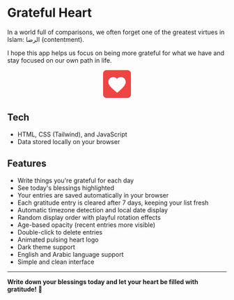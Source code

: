 # Grateful Heart

In a world full of comparisons, we often forget one of the greatest virtues in Islam: الرضا (contentment).

I hope this app helps us focus on being more grateful for what we have and stay focused on our own path in life.

<div align="center">
  <img src="src/assets/heart-logo.svg" alt="Grateful Heart Logo" width="64" height="64">
</div>

## Tech

- HTML, CSS (Tailwind), and JavaScript
- Data stored locally on your browser

## Features

- Write things you're grateful for each day
- See today's blessings highlighted
- Your entries are saved automatically in your browser
- Each gratitude entry is cleared after 7 days, keeping your list fresh
- Automatic timezone detection and local date display
- Random display order with playful rotation effects
- Age-based opacity (recent entries more visible)
- Double-click to delete entries
- Animated pulsing heart logo
- Dark theme support
- English and Arabic language support
- Simple and clean interface

<!-- ## How to start

1. Open [the app](https://edriso.github.io/grateful-heart) in your browser
2. Type what you're thankful for and click to add
3. Your gratitude list is saved automatically

**That's it!** Come back tomorrow to add new blessings. -->

---

**Write down your blessings today and let your heart be filled with gratitude!** 🌸
